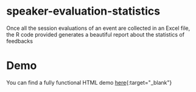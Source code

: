 # speaker-evaluation-statistics
Once all the session evaluations of an event are collected in an Excel file, the R code provided generates a beautiful report about the statistics of feedbacks

# Demo
You can find a fully functional HTML demo [here](https://lucazav.github.io/speaker-evaluation-statistics-demo){:target="_blank"}
